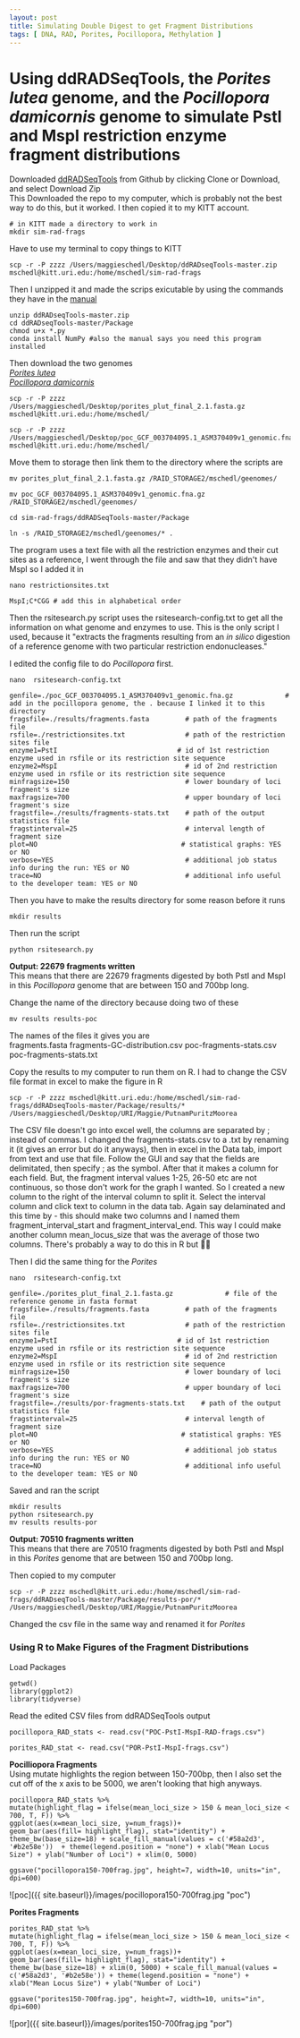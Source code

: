 ```yaml
---
layout: post
title: Simulating Double Digest to get Fragment Distributions
tags: [ DNA, RAD, Porites, Pocillopora, Methylation ]
---
```


# Using ddRADSeqTools, the _Porites lutea_ genome, and the _Pocillopora damicornis_ genome to simulate PstI and MspI restriction enzyme fragment distributions

Downloaded [ddRADSeqTools](https://github.com/GGFHF/ddRADseqTools) from Github by clicking Clone or Download, and select Download Zip  
This Downloaded the repo to my computer, which is probably not the best way to do this, but it worked. I then copied it to my KITT account.

```
# in KITT made a directory to work in
mkdir sim-rad-frags
```
Have to use my terminal to copy things to KITT
```
scp -r -P zzzz /Users/maggieschedl/Desktop/ddRADseqTools-master.zip mschedl@kitt.uri.edu:/home/mschedl/sim-rad-frags
```
Then I unzipped it and made the scrips exicutable by using the commands they have in the [manual](https://github.com/GGFHF/ddRADseqTools/blob/master/Package/manual/ddRADseqTools-manual.pdf)
```
unzip ddRADseqTools-master.zip
cd ddRADseqTools-master/Package
chmod u+x *.py
conda install NumPy #also the manual says you need this program installed
```
Then download the two genomes  
[_Porites lutea_](http://plut.reefgenomics.org/)  
[_Pocillopora damicornis_](https://www.ncbi.nlm.nih.gov/genome/22550)

```
scp -r -P zzzz /Users/maggieschedl/Desktop/porites_plut_final_2.1.fasta.gz mschedl@kitt.uri.edu:/home/mschedl/

scp -r -P zzzz /Users/maggieschedl/Desktop/poc_GCF_003704095.1_ASM370409v1_genomic.fna.gz mschedl@kitt.uri.edu:/home/mschedl/
```
Move them to storage then link them to the directory where the scripts are
```
mv porites_plut_final_2.1.fasta.gz /RAID_STORAGE2/mschedl/geenomes/

mv poc_GCF_003704095.1_ASM370409v1_genomic.fna.gz /RAID_STORAGE2/mschedl/geenomes/

cd sim-rad-frags/ddRADSeqTools-master/Package

ln -s /RAID_STORAGE2/mschedl/geenomes/* .
```
The program uses a text file with all the restriction enzymes and their cut sites as a reference, I went through the file and saw that they didn't have MspI so I added it in

```
nano restrictionsites.txt

MspI;C*CGG # add this in alphabetical order
```
Then the rsitesearch.py script uses the rsitesearch-config.txt to get all the information on what genome and enzymes to use. This is the only script I used, because it "extracts the fragments resulting from an _in silico_ digestion of a reference genome with two particular restriction endonucleases."

I edited the config file to do _Pocillopora_ first.
```
nano  rsitesearch-config.txt

genfile=./poc_GCF_003704095.1_ASM370409v1_genomic.fna.gz             # add in the pocillopora genome, the . because I linked it to this directory
fragsfile=./results/fragments.fasta         # path of the fragments file
rsfile=./restrictionsites.txt               # path of the restriction sites file
enzyme1=PstI                              # id of 1st restriction enzyme used in rsfile or its restriction site sequence
enzyme2=MspI                                # id of 2nd restriction enzyme used in rsfile or its restriction site sequence
minfragsize=150                             # lower boundary of loci fragment's size
maxfragsize=700                             # upper boundary of loci fragment's size
fragstfile=./results/fragments-stats.txt    # path of the output statistics file
fragstinterval=25                           # interval length of fragment size
plot=NO                                    # statistical graphs: YES or NO
verbose=YES                                 # additional job status info during the run: YES or NO
trace=NO                                    # additional info useful to the developer team: YES or NO
```

Then you have to make the results directory for some reason before it runs
```
mkdir results
```
Then run the script
```
python rsitesearch.py
```
**Output: 22679 fragments written**  
This means that there are 22679 fragments digested by both PstI and MspI in this _Pocillopora_ genome that are between 150 and 700bp long.

Change the name of the directory because doing two of these
```
mv results results-poc
```
The names of the files it gives you are  
fragments.fasta  fragments-GC-distribution.csv  poc-fragments-stats.csv  poc-fragments-stats.txt

Copy the results to my computer to run them on R. I had to change the CSV file format in excel to make the figure in R
```
scp -r -P zzzz mschedl@kitt.uri.edu:/home/mschedl/sim-rad-frags/ddRADseqTools-master/Package/results/* /Users/maggieschedl/Desktop/URI/Maggie/PutnamPuritzMoorea

```

The CSV file doesn't go into excel well, the columns are separated by ; instead of commas. I changed the fragments-stats.csv to a .txt by renaming it (it gives an error but do it anyways), then in excel in the Data tab, import from text and use that file. Follow the GUI and say that the fields are delimitated, then specify ; as the symbol. After that it makes a column for each field. But, the fragment interval values 1-25, 26-50 etc are not continuous, so those don't work for the graph I wanted. So I created a new column to the right of the interval column to split it. Select the interval column and click text to column in the data tab. Again say delaminated and this time by - this should make two columns and I named them fragment_interval_start and fragment_interval_end. This way I could make another column mean_locus_size that was the average of those two columns. There's probably a way to do this in R but 🤷🏻‍


Then I did the same thing for the _Porites_

```
nano  rsitesearch-config.txt

genfile=./porites_plut_final_2.1.fasta.gz             # file of the reference genome in fasta format
fragsfile=./results/fragments.fasta         # path of the fragments file
rsfile=./restrictionsites.txt               # path of the restriction sites file
enzyme1=PstI                              # id of 1st restriction enzyme used in rsfile or its restriction site sequence
enzyme2=MspI                                # id of 2nd restriction enzyme used in rsfile or its restriction site sequence
minfragsize=150                             # lower boundary of loci fragment's size
maxfragsize=700                             # upper boundary of loci fragment's size
fragstfile=./results/por-fragments-stats.txt    # path of the output statistics file
fragstinterval=25                           # interval length of fragment size
plot=NO                                    # statistical graphs: YES or NO
verbose=YES                                 # additional job status info during the run: YES or NO
trace=NO                                    # additional info useful to the developer team: YES or NO
```
Saved and ran the script
```
mkdir results
python rsitesearch.py
mv results results-por
```
**Output: 70510 fragments written**  
This means that there are 70510 fragments digested by both PstI and MspI in this _Porites_ genome that are between 150 and 700bp long.

Then copied to my computer
```
scp -r -P zzzz mschedl@kitt.uri.edu:/home/mschedl/sim-rad-frags/ddRADseqTools-master/Package/results-por/* /Users/maggieschedl/Desktop/URI/Maggie/PutnamPuritzMoorea
```
Changed the csv file in the same way and renamed it for _Porites_


### Using R to Make Figures of the Fragment Distributions

Load Packages
```{r}
getwd()
library(ggplot2)
library(tidyverse)
```
Read the edited CSV files from ddRADSeqTools output
```{r}
pocillopora_RAD_stats <- read.csv("POC-PstI-MspI-RAD-frags.csv")

porites_RAD_stat <- read.csv("POR-PstI-MspI-frags.csv")
```

**Pocilliopora Fragments**   
Using mutate highlights the region between 150-700bp, then I also set the cut off of the x axis to be 5000, we aren't looking that high anyways.  
```{r}
pocillopora_RAD_stats %>%
mutate(highlight_flag = ifelse(mean_loci_size > 150 & mean_loci_size < 700, T, F)) %>%
ggplot(aes(x=mean_loci_size, y=num_frags))+
geom_bar(aes(fill= highlight_flag), stat="identity") +
theme_bw(base_size=18) + scale_fill_manual(values = c('#58a2d3', '#b2e58e'))  + theme(legend.position = "none") + xlab("Mean Locus Size") + ylab("Number of Loci") + xlim(0, 5000)

ggsave("pocillopora150-700frag.jpg", height=7, width=10, units="in", dpi=600)

```
![poc]({{ site.baseurl}}/images/pocillopora150-700frag.jpg "poc")



**Porites Fragments**

```{r}
porites_RAD_stat %>%
mutate(highlight_flag = ifelse(mean_loci_size > 150 & mean_loci_size < 700, T, F)) %>%
ggplot(aes(x=mean_loci_size, y=num_frags))+
geom_bar(aes(fill= highlight_flag), stat="identity") +
theme_bw(base_size=18) + xlim(0, 5000) + scale_fill_manual(values = c('#58a2d3', '#b2e58e')) + theme(legend.position = "none") + xlab("Mean Locus Size") + ylab("Number of Loci")

ggsave("porites150-700frag.jpg", height=7, width=10, units="in", dpi=600)
```
![por]({{ site.baseurl}}/images/porites150-700frag.jpg "por")
